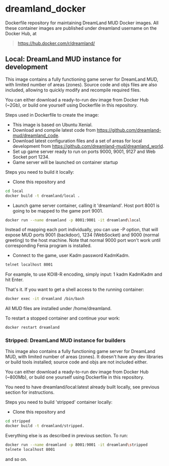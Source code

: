 # dreamland_docker

Dockerfile repository for maintaining DreamLand MUD Docker images.
All these container images are published under dreamland username on the Docker Hub, at
> https://hub.docker.com/r/dreamland/

## Local: DreamLand MUD instance for development

This image contains a fully functioning game server for DreamLand MUD, with limited number of areas (zones). 
Source code and objs files are also included, allowing to quickly modify and recompile required files.

You can either download a ready-to-run dev image from Docker Hub (~2Gb), or build one yourself using Dockerfile in this repository.

Steps used in Dockerfile to create the image:
* This image is based on Ubuntu Xenial.
* Download and compile latest code from https://github.com/dreamland-mud/dreamland_code.
* Download latest configuration files and a set of areas for local development from https://github.com/dreamland-mud/dreamland_world.
* Set up game server ready to run on ports 9000, 9001, 9127 and Web Socket port 1234. 
* Game server will be launched on container startup

Steps you need to build it locally:
* Clone this repository and
```bash
cd local
docker build -t dreamland/local .
```

* Launch game server container, calling it 'dreamland'. Host port 8001 is going to be mapped to the game port 9001. 
```bash
docker run --name dreamland -p 8001:9001 -it dreamland\local
```
Instead of mapping each port individually, you can use -P option, that will expose MUD ports 9001 (backdoor), 1234 (WebSocket) and 9000 (normal greeting) to the host machine. Note that normal 9000 port won't work until corresponding Fenia program is installed.

* Connect to the game, user Kadm password KadmKadm. 
```bash
telnet localhost 8001
```
For example, to use KOI8-R encoding, simply input: 1 kadm KadmKadm and hit Enter.

That's it. If you want to get a shell access to the running container:
```bash
docker exec -it dreamland /bin/bash
```
All MUD files are installed under /home/dreamland.

To restart a stopped container and continue your work:
```bash
docker restart dreamland
```


### Stripped: DreamLand MUD instance for builders

This image also contains a fully functioning game server for DreamLand MUD, with limited number of areas (zones). 
It doesn't have any dev libraries or build tools installed; source code and objs are not included either.

You can either download a ready-to-run dev image from Docker Hub (~800Mb), or build one yourself using Dockerfile in this repository.

You need to have dreamland/local:latest already built locally, see previous section for instructions.

Steps you need to build 'stripped' container locally:
* Clone this repository and
```bash
cd stripped 
docker build -t dreamland/stripped.
```
Everything else is as described in previous section. To run:
```bash
docker run --name dreamland -p 8001:9001 -it dreamland\stripped
telnete localhost 8001
```
and so on.
